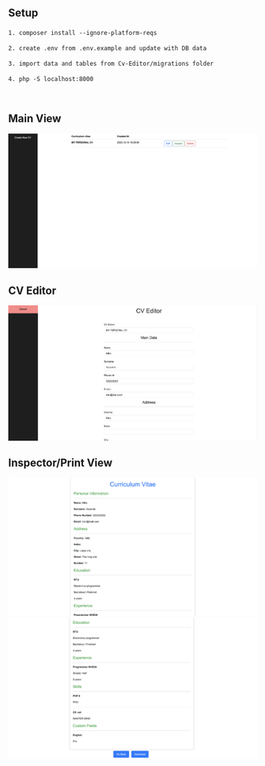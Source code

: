 <h2>Setup</h2>

``1. composer install --ignore-platform-reqs``

``2. create .env from .env.example and update with DB data``

``3. import data and tables from Cv-Editor/migrations folder``

``4. php -S localhost:8000``

<br>

<h2>Main View</h2>
<img alt="" src="public/assets/main.png">

<h2>CV Editor</h2>
<img alt="" src="public/assets/editor.png">

<h2>Inspector/Print View</h2>
<img alt="" src="public/assets/inspect1.png">
<img alt="" src="public/assets/inspect2.png">